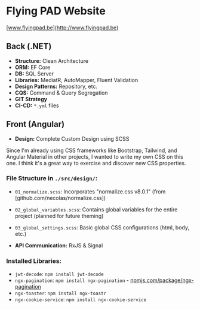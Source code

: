 # Flying PAD Website
[www.flyingpad.be](http://www.flyingpad.be)

## Back (.NET)

- **Structure:** Clean Architecture
- **ORM:** EF Core
- **DB:** SQL Server
- **Libraries:** MediatR, AutoMapper, Fluent Validation
- **Design Patterns:** Repository, etc.
- **CQS:** Command & Query Segregation
- **GIT Strategy**
- **CI-CD:** `*.yml` files

## Front (Angular)

- **Design:** Complete Custom Design using SCSS

Since I'm already using CSS frameworks like Bootstrap, Tailwind, and Angular Material in other projects, 
I wanted to write my own CSS on this one. I think it's a great way to exercise and discover new CSS properties.

### File Structure in `./src/design/`:
- `01_normalize.scss`: Incorporates "normalize.css v8.0.1" (from [github.com/necolas/normalize.css])
- `02_global_variables.scss`: Contains global variables for the entire project (planned for future theming)
- `03_global_settings.scss`: Basic global CSS configurations (html, body, etc.)

- **API Communication:** RxJS & Signal

### Installed Libraries:
- `jwt-decode`: `npm install jwt-decode`
- `ngx-pagination`: `npm install ngx-pagination` - [npmjs.com/package/ngx-pagination](https://www.npmjs.com/package/ngx-pagination)
- `ngx-toaster`: `npm install ngx-toastr`
- `ngx-cookie-service`: `npm install ngx-cookie-service`